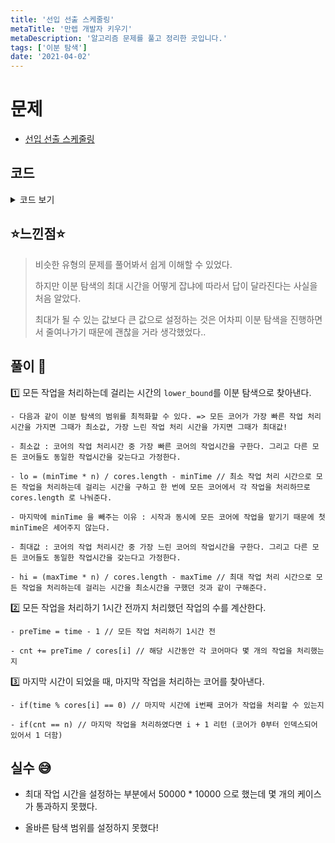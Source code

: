 ```yaml
---
title: '선입 선출 스케줄링'
metaTitle: '만렙 개발자 키우기'
metaDescription: '알고리즘 문제를 풀고 정리한 곳입니다.'
tags: ['이분 탐색']
date: '2021-04-02'
---
```


# 문제

- [선입 선출 스케줄링](https://programmers.co.kr/learn/courses/30/lessons/12920?language=java)

## 코드

<details><summary> 코드 보기 </summary>

```java
class Solution {
    static int cores[], n;
    public int solution(int N, int[] Cores) {
        cores = Cores;
        n = N;

        // 시작부터 모든 코어에 배치시킬 수 있는 경우
        if(n <= cores.length) return N;

        int answer = 0, time = 0;
        int minTime = 987654321, maxTime = 0;
        for (int core : Cores) {
            minTime = Math.min(minTime, core);
            maxTime = Math.max(maxTime, core);
        }

        // 이분탐색 범위 최적화.
        int lo = (minTime * n) / cores.length - minTime;
        int hi = (maxTime * n) / cores.length - maxTime;
        while(lo <= hi){

            // 모든 작업을 처리하는데 걸리는 lower_bound
            int mid = (lo + hi) / 2;
            if(check(mid)) {
                hi = mid - 1;
                time = mid;
            }
            else lo = mid + 1;
        }

        // 모든 작업을 처리하는데 걸리는 시간에서 1시간 전의 상황에 몇 개까지 처리했는지 계산
        int cnt = cores.length, preTime = time - 1;
        for(int core : cores)
            cnt += (preTime) / core;

        // 마지막 시간이 되었을 때 몇 번째 코어에서 작업이 완료되는지 확인.
        for(int i = 0; i < cores.length; ++i){
            if(time % cores[i] == 0)
                cnt += 1;
            if(cnt == n){
                answer = i+1;
                break;
            }
        }
        return answer;
    }
    public boolean check(int value){
        int cnt = 0;
        for(int core: cores){
            cnt += (value/core);
        }
        return cnt >= n - cores.length;
    }
}
```

</details>

## ⭐️느낀점⭐️

> 비슷한 유형의 문제를 풀어봐서 쉽게 이해할 수 있었다.
>
> 하지만 이분 탐색의 최대 시간을 어떻게 잡냐에 따라서 답이 달라진다는 사실을 처음 알았다.
>
> 최대가 될 수 있는 값보다 큰 값으로 설정하는 것은 어차피 이분 탐색을 진행하면서 줄여나가기 때문에 괜찮을 거라 생각했었다..

## 풀이 📣

1️⃣ 모든 작업을 처리하는데 걸리는 시간의 `lower_bound`를 이분 탐색으로 찾아낸다.

    - 다음과 같이 이분 탐색의 범위를 최적화할 수 있다. => 모든 코어가 가장 빠른 작업 처리 시간을 가지면 그때가 최소값, 가장 느린 작업 처리 시간을 가지면 그때가 최대값!

    - 최소값 : 코어의 작업 처리시간 중 가장 빠른 코어의 작업시간을 구한다. 그리고 다른 모든 코어들도 동일한 작업시간을 갖는다고 가정한다.

    - lo = (minTime * n) / cores.length - minTime // 최소 작업 처리 시간으로 모든 작업을 처리하는데 걸리는 시간을 구하고 한 번에 모든 코어에서 각 작업을 처리하므로 cores.length 로 나눠준다.

    - 마지막에 minTime 을 빼주는 이유 : 시작과 동시에 모든 코어에 작업을 맡기기 때문에 첫 minTime은 세어주지 않는다.

    - 최대값 : 코어의 작업 처리시간 중 가장 느린 코어의 작업시간을 구한다. 그리고 다른 모든 코어들도 동일한 작업시간을 갖는다고 가정한다.

    - hi = (maxTime * n) / cores.length - maxTime // 최대 작업 처리 시간으로 모든 작업을 처리하는데 걸리는 시간을 최소시간을 구했던 것과 같이 구해준다.

2️⃣ 모든 작업을 처리하기 1시간 전까지 처리했던 작업의 수를 계산한다.

    - preTime = time - 1 // 모든 작업 처리하기 1시간 전

    - cnt += preTime / cores[i] // 해당 시간동안 각 코어마다 몇 개의 작업을 처리했는지

3️⃣ 마지막 시간이 되었을 때, 마지막 작업을 처리하는 코어를 찾아낸다.

    - if(time % cores[i] == 0) // 마지막 시간에 i번째 코어가 작업을 처리할 수 있는지

    - if(cnt == n) // 마지막 작업을 처리하였다면 i + 1 리턴 (코어가 0부터 인덱스되어 있어서 1 더함)

## 실수 😅

- 최대 작업 시간을 설정하는 부분에서 50000 \* 10000 으로 했는데 몇 개의 케이스가 통과하지 못했다.

- 올바른 탐색 범위를 설정하지 못했다!
